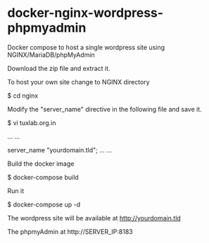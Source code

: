 # docker-nginx-wordpress-phpmyadmin
Docker compose to host a single wordpress site using NGINX/MariaDB/phpMyAdmin

Download the zip file and extract it. 

To host your own site change to NGINX directory

$ cd nginx

Modify the "server_name" directive in the following file and save it.

$ vi tuxlab.org.in

...
...

server_name "yourdomain.tld";
...
...

Build the docker image

$ docker-compose build

Run it

$ docker-compose up -d

The wordpress site will be available at http://yourdomain.tld

The phpmyAdmin at http://SERVER_IP:8183
